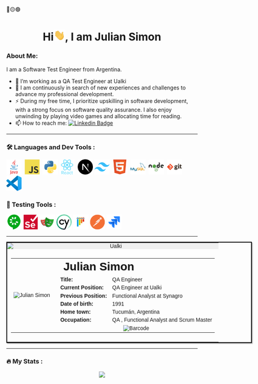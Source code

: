 <div>
🔴🟡🟢
</div>
<div>
<h1 align="center">Hi<img src="https://raw.githubusercontent.com/KevinPatel04/KevinPatel04/master/Hi.gif" width="30px">, I am Julian Simon</h1>
</div>  

### About Me:

I am a Software Test Engineer from Argentina.
- :telescope: I’m working as a QA Test Engineer at Ualki
- :seedling: I am continuously in search of new experiences and challenges to advance my professional development.
- :zap: During my free time, I prioritize upskilling in software development, with a strong focus on software quality assurance. I also enjoy unwinding by playing video games and allocating time for reading.
- :mailbox: How to reach me: [![Linkedin Badge](https://img.shields.io/badge/-Julian-blue?style=flat&logo=Linkedin&logoColor=white)](https://www.linkedin.com/in/juedsay)

---

### :hammer_and_wrench: Languages and Dev Tools :
<div>
  <img src="https://github.com/devicons/devicon/blob/master/icons/java/java-original-wordmark.svg" title="Java" alt="Java" width="40" height="40"/>&nbsp;
  <img src="https://github.com/devicons/devicon/blob/master/icons/javascript/javascript-original.svg" title="JavaScript" alt="JavaScript" width="40" height="40"/>&nbsp;
  <img src="https://github.com/devicons/devicon/blob/master/icons/python/python-original.svg" title="Python" **alt="Python" width="40" height="40"/>
  <img src="https://github.com/devicons/devicon/blob/master/icons/react/react-original-wordmark.svg" title="React" alt="React" width="40" height="40"/>&nbsp;
  <img src="https://github.com/devicons/devicon/blob/master/icons/nextjs/nextjs-original.svg" title="NextJS" **alt="NextJS" width="40" height="40"/>
  <img src="https://github.com/devicons/devicon/blob/master/icons/tailwindcss/tailwindcss-original.svg" title="Tailwind" alt="Tailwind" width="40" height="40"/>&nbsp;
  <img src="https://github.com/devicons/devicon/blob/master/icons/html5/html5-original.svg" title="HTML5" alt="HTML" width="40" height="40"/>&nbsp;
  <img src="https://github.com/devicons/devicon/blob/master/icons/mysql/mysql-original-wordmark.svg" title="MySQL"  alt="MySQL" width="40" height="40"/>&nbsp;
  <img src="https://github.com/devicons/devicon/blob/master/icons/nodejs/nodejs-original-wordmark.svg" title="NodeJS" alt="NodeJS" width="40" height="40"/>&nbsp;
  <img src="https://github.com/devicons/devicon/blob/master/icons/git/git-original-wordmark.svg" title="Git" **alt="Git" width="40" height="40"/>
  <img src="https://github.com/devicons/devicon/blob/master/icons/vscode/vscode-original.svg" title="Visual Studio Code" **alt="Visual Studio Code" width="40" height="40"/>
  
  
</div>

### 🐞 Testing Tools :
<div>
<img src="https://github.com/devicons/devicon/blob/master/icons/cucumber/cucumber-plain.svg" title="Cucumber" **alt="Cucumber" width="40" height="40"/>
  <img src="https://github.com/devicons/devicon/blob/master/icons/selenium/selenium-original.svg" title="Selenium" **alt="Selenium" width="40" height="40"/>
  <img src="https://github.com/devicons/devicon/blob/master/icons/playwright/playwright-original.svg" title="Playwright" **alt="Selenium" width="40" height="40"/>
  <img src="https://github.com/devicons/devicon/blob/master/icons/cypressio/cypressio-original.svg" title="CypressIO" **alt="CypressIO" width="40" height="40"/>
  <img src="https://github.com/devicons/devicon/blob/master/icons/pytest/pytest-original.svg" title="Pytest" **alt="Pytest" width="40" height="40"/>
  <img src="https://github.com/devicons/devicon/blob/master/icons/postman/postman-original.svg" title="Postman" **alt="Postman" width="40" height="40"/>
  <img src="https://github.com/devicons/devicon/blob/master/icons/jira/jira-original.svg" title="Jira" **alt="Jira" width="40" height="40"/>

</div>

---
<div align="center">
  <table style="border: 2px solid black; box-shadow: 2px 2px 2px #AAA; width: 647px; font-family: sans-serif;">
    <tr>
      <td style="background-color: #f0f0f0; padding: 0; position: relative; overflow: hidden; text-align: center;">
        <img src="https://github.com/user-attachments/assets/5e9801c5-b228-4c9c-b8b4-ea66553dd53b" alt="Ualki" style="display: block; max-width: 647px; width: 100%;">
      </td>
    </tr>
    <tr>
      <td style="padding: 10px;">
        <table style="width: 100%; border-collapse: collapse;">
          <tr>
            <td rowspan="8" style="padding-right: 20px; border: none;">
              <img src="https://github.com/user-attachments/assets/70320dbf-9f93-4766-986e-11b529b687c9" alt="Julian Simon" width="235">
            </td>
            <td colspan="2" style="font-size: 30px; font-weight: bold; text-shadow: 1px 1px 0 #CCCCCC; border: none;">Julian Simon</td>
          </tr>
          <tr>
            <td style="border: none;"><b>Title:</b></td>
            <td style="border: none;">QA Engineer</td>
          </tr>
          <tr>
            <td style="border: none;"><b>Current Position:</b></td>
            <td style="border: none;">QA Engineer at Ualki</td>
          </tr>
          <tr>
            <td style="border: none;"><b>Previous Position:</b></td>
            <td style="border: none;">Functional Analyst at Synagro</td>
          </tr>
          <tr>
            <td style="border: none;"><b>Date of birth:</b></td>
            <td style="border: none;">1991</td>
          </tr>
          <tr>
            <td style="border: none;"><b>Home town:</b></td>
            <td style="border: none;">Tucumán, Argentina</td>
          </tr>
          <tr>
            <td style="border: none;"><b>Occupation:</b></td>
            <td style="border: none;">QA , Functional Analyst and Scrum Master</td>
          </tr>
          <tr>
            <td colspan="2" style="text-align: center; border: none;">
              <img src="https://static.wikia.nocookie.net/silicon-valley/images/d/d5/Barcode.jpg/revision/latest/scale-to-width-down/365?cb=20210104044517" alt="Barcode" width="365">
            </td>
          </tr>
        </table>
      </td>
    </tr>
  </table>
</div>

---

### :fire: My Stats :
<div align="center">
  <img src="https://github-readme-stats.vercel.app/api/top-langs/?username=juedsay&layout=compact&theme=vision-friendly-dark" width="400"/>
</div>
